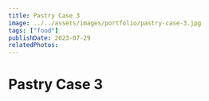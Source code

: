 ```yaml
---
title: Pastry Case 3
image: ../../assets/images/portfolio/pastry-case-3.jpg
tags: ["food"]
publishDate: 2023-07-29
relatedPhotos:
---
```

# Pastry Case 3
